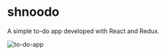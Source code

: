 # shnoodo
A simple to-do app developed with React and Redux.

![to-do-app](https://media.giphy.com/media/l49JPCjJOi4mjgJXi/giphy.gif)
